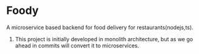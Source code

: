 # Foody
A microservice based backend for food delivery for restaurants(nodejs,ts).


1. This project is initially developed in monolith architecture, but as we go ahead in commits will convert it to microservices.
